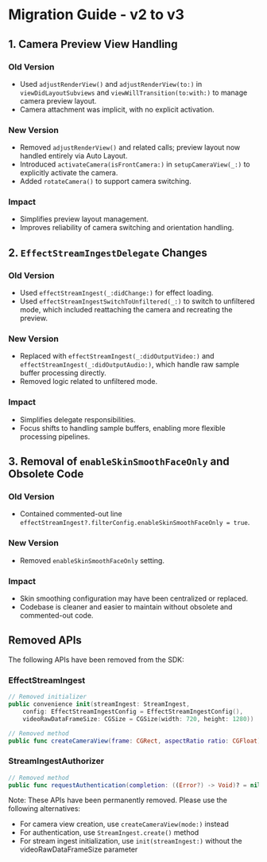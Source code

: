# Migration Guide - v2 to v3

## 1. Camera Preview View Handling

### Old Version
- Used `adjustRenderView()` and `adjustRenderView(to:)` in `viewDidLayoutSubviews` and `viewWillTransition(to:with:)` to manage camera preview layout.
- Camera attachment was implicit, with no explicit activation.

### New Version
- Removed `adjustRenderView()` and related calls; preview layout now handled entirely via Auto Layout.
- Introduced `activateCamera(isFrontCamera:)` in `setupCameraView(_:)` to explicitly activate the camera.
- Added `rotateCamera()` to support camera switching.

### Impact
- Simplifies preview layout management.
- Improves reliability of camera switching and orientation handling.

## 2. `EffectStreamIngestDelegate` Changes

### Old Version
- Used `effectStreamIngest(_:didChange:)` for effect loading.
- Used `effectStreamIngestSwitchToUnfiltered(_:)` to switch to unfiltered mode, which included reattaching the camera and recreating the preview.

### New Version
- Replaced with `effectStreamIngest(_:didOutputVideo:)` and `effectStreamIngest(_:didOutputAudio:)`, which handle raw sample buffer processing directly.
- Removed logic related to unfiltered mode.

### Impact
- Simplifies delegate responsibilities.
- Focus shifts to handling sample buffers, enabling more flexible processing pipelines.

## 3. Removal of `enableSkinSmoothFaceOnly` and Obsolete Code

### Old Version
- Contained commented-out line `effectStreamIngest?.filterConfig.enableSkinSmoothFaceOnly = true`.

### New Version
- Removed `enableSkinSmoothFaceOnly` setting.

### Impact
- Skin smoothing configuration may have been centralized or replaced.
- Codebase is cleaner and easier to maintain without obsolete and commented-out code.

## Removed APIs

The following APIs have been removed from the SDK:

### EffectStreamIngest

```swift
// Removed initializer
public convenience init(streamIngest: StreamIngest, 
    config: EffectStreamIngestConfig = EffectStreamIngestConfig(), 
    videoRawDataFrameSize: CGSize = CGSize(width: 720, height: 1280))

// Removed method
public func createCameraView(frame: CGRect, aspectRatio ratio: CGFloat) -> CameraPreviewView?
```

### StreamIngestAuthorizer

```swift
// Removed method
public func requestAuthentication(completion: ((Error?) -> Void)? = nil)
```

Note: These APIs have been permanently removed. Please use the following alternatives:
- For camera view creation, use `createCameraView(mode:)` instead
- For authentication, use `StreamIngest.create()` method
- For stream ingest initialization, use `init(streamIngest:)` without the videoRawDataFrameSize parameter
